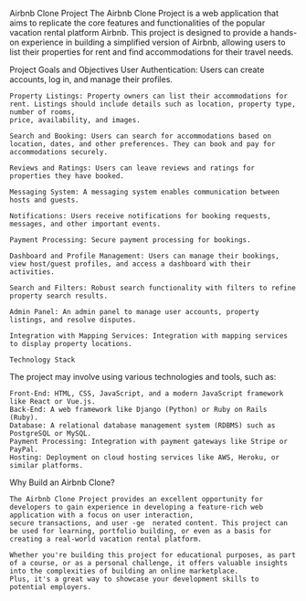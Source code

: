 Airbnb Clone Project
 The Airbnb Clone Project is a web application that aims to replicate the core features and functionalities of the popular vacation rental platform Airbnb.
  This project is designed to provide a hands-on experience in building a simplified version of Airbnb,
   allowing users to list their properties for rent and find accommodations for their travel needs.




Project Goals and Objectives
    User Authentication: Users can create accounts, log in, and manage their profiles.

    Property Listings: Property owners can list their accommodations for rent. Listings should include details such as location, property type, number of rooms,
    price, availability, and images.

    Search and Booking: Users can search for accommodations based on location, dates, and other preferences. They can book and pay for accommodations securely.

    Reviews and Ratings: Users can leave reviews and ratings for properties they have booked.

    Messaging System: A messaging system enables communication between hosts and guests.

    Notifications: Users receive notifications for booking requests, messages, and other important events.

    Payment Processing: Secure payment processing for bookings.

    Dashboard and Profile Management: Users can manage their bookings, view host/guest profiles, and access a dashboard with their activities.

    Search and Filters: Robust search functionality with filters to refine property search results.

    Admin Panel: An admin panel to manage user accounts, property listings, and resolve disputes.

    Integration with Mapping Services: Integration with mapping services to display property locations.

    Technology Stack


The project may involve using various technologies and tools, such as:

    Front-End: HTML, CSS, JavaScript, and a modern JavaScript framework like React or Vue.js.
    Back-End: A web framework like Django (Python) or Ruby on Rails (Ruby).
    Database: A relational database management system (RDBMS) such as PostgreSQL or MySQL.
    Payment Processing: Integration with payment gateways like Stripe or PayPal.
    Hosting: Deployment on cloud hosting services like AWS, Heroku, or similar platforms.
 

Why Build an Airbnb Clone?
 
    The Airbnb Clone Project provides an excellent opportunity for developers to gain experience in developing a feature-rich web application with a focus on user interaction,
    secure transactions, and user -ge  nerated content. This project can be used for learning, portfolio building, or even as a basis for creating a real-world vacation rental platform.
 
    Whether you're building this project for educational purposes, as part of a course, or as a personal challenge, it offers valuable insights into the complexities of building an online marketplace.
    Plus, it's a great way to showcase your development skills to potential employers.



